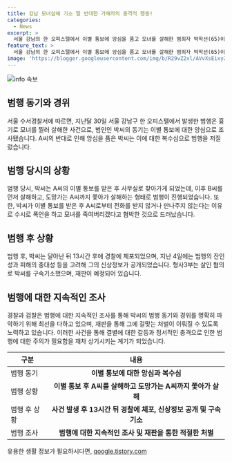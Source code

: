 ```yaml
---
title: 강남 모녀살해 기소 딸 반대한 가해자의 충격적 행동!
categories:
  - News
excerpt: >
  서울 강남의 한 오피스텔에서 이별 통보에 앙심을 품고 모녀를 살해한 범죄자 박학선(65)이 구속상태로 재판에 넘어갑니다. 박씨는 A씨의 가족들이 자신과의 교제를 반대하는 것에 앙심을 품고 있었으며, 범행 당시 계획된 살인을 저지른 것으로 검찰이 밝혔습니다. 또한, 범행 당일 휴대전화를 빼앗아 연락을 못하게 하고, 이후 흉기로 살해한 것으로 파악돼 범행의 잔인성과 피해의 중대성을 고려해 신상정보가 공개되었습니다.
feature_text: >
  서울 강남의 한 오피스텔에서 이별 통보에 앙심을 품고 모녀를 살해한 범죄자 박학선(65)이 구속상태로 재판에 넘어갑니다. 박씨는 A씨의 가족들이 자신과의 교제를 반대하는 것에 앙심을 품고 있었으며, 범행 당시 계획된 살인을 저지른 것으로 검찰이 밝혔습니다. 또한, 범행 당일 휴대전화를 빼앗아 연락을 못하게 하고, 이후 흉기로 살해한 것으로 파악돼 범행의 잔인성과 피해의 중대성을 고려해 신상정보가 공개되었습니다.
image: 'https://blogger.googleusercontent.com/img/b/R29vZ2xl/AVvXsEixyZcFfHzMRdzZMjFBmAUKJYCLCGyLL1o632UiGVXcaFdKo_bkvkuCioo0uUKlGfBVcT3P84aROyZIXSBEx3Aw5nCQ3pTgDom1WDC4m8eifvWiAmWEEVb4x6G_l8C0QH225ldMjyaFvpxGEBGNO37VmDTDMHGhJPq73UglMfDca1-0aw/s1600/blogspot.png'
---
```


<p><img src="https://blogger.googleusercontent.com/img/b/R29vZ2xl/AVvXsEixyZcFfHzMRdzZMjFBmAUKJYCLCGyLL1o632UiGVXcaFdKo_bkvkuCioo0uUKlGfBVcT3P84aROyZIXSBEx3Aw5nCQ3pTgDom1WDC4m8eifvWiAmWEEVb4x6G_l8C0QH225ldMjyaFvpxGEBGNO37VmDTDMHGhJPq73UglMfDca1-0aw/s1600/blogspot.png" alt="info 속보" /></p>

<h2 data-ke-size="size26">범행 동기와 경위</h2>

<p data-ke-size="size16">서울 수서경찰서에 따르면, 지난달 30일 서울 강남구 한 오피스텔에서 발생한 범행은 흉기로 모녀를 찔러 살해한 사건으로, 범인인 박씨의 동기는 이별 통보에 대한 앙심으로 조사됐습니다. A씨의 반대로 인해 앙심을 품은 박씨는 이에 대한 복수심으로 범행을 저질렀습니다.</p>

<h2 data-ke-size="size26">범행 당시의 상황</h2>

<p data-ke-size="size16">범행 당시, 박씨는 A씨의 이별 통보를 받은 후 사무실로 찾아가게 되었는데, 이후 B씨를 먼저 살해하고, 도망가는 A씨까지 쫓아가 살해하는 형태로 범행이 진행되었습니다. 또한, 박씨가 이별 통보를 받은 후 A씨로부터 전화를 받지 않거나 만나주지 않는다는 이유로 수시로 폭언을 하고 모녀를 죽여버리겠다고 협박한 것으로 드러났습니다.</p>

<h2 data-ke-size="size26">범행 후 상황</h2>

<p data-ke-size="size16">범행 후, 박씨는 달아난 뒤 13시간 후에 경찰에 체포되었으며, 지난 4일에는 범행의 잔인성과 피해의 중대성 등을 고려해 그의 신상정보가 공개되었습니다. 형사3부는 살인 혐의로 박씨를 구속기소했으며, 재판이 예정되어 있습니다.</p>

<h2 data-ke-size="size26">범행에 대한 지속적인 조사</h2>

<p data-ke-size="size16">경찰과 검찰은 범행에 대한 지속적인 조사를 통해 박씨의 범행 동기와 경위를 명확히 파악하기 위해 최선을 다하고 있으며, 재판을 통해 그에 걸맞는 처벌이 이뤄질 수 있도록 노력하고 있습니다. 이러한 사건을 통해 결별에 대한 갈등과 정서적인 충격으로 인한 범행에 대한 주의가 필요함을 재차 상기시키는 계기가 되었습니다.</p>

<table>
    <thead>
        <tr>
            <th>구분</th>
            <th>내용</th>
        </tr>
    </thead>
    <tbody>
        <tr>
            <td>범행 동기</td>
            <td style="text-align: center; height: 17px;"><b>이별 통보에 대한 앙심과 복수심</b></td>
        </tr>
        <tr>
            <td>범행 상황</td>
            <td style="text-align: center; height: 17px;"><b>이별 통보 후 A씨를 살해하고 도망가는 A씨까지 쫓아가 살해</b></td>
        </tr>
        <tr>
            <td>범행 후 상황</td>
            <td style="text-align: center; height: 17px;"><b>사건 발생 후 13시간 뒤 경찰에 체포, 신상정보 공개 및 구속기소</b></td>
        </tr>
        <tr>
            <td>범행 조사</td>
            <td style="text-align: center; height: 17px;"><b>범행에 대한 지속적인 조사 및 재판을 통한 적절한 처벌</b></td>
        </tr>
    </tbody>
</table>
유용한 생활 정보가 필요하시다면, <a href="https://qoogle.tistory.com" rel="dofollow">qoogle.tistory.com</a>


